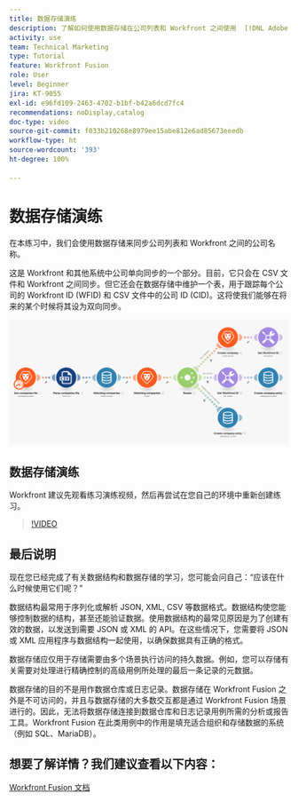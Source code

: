 ```yaml
---
title: 数据存储演练
description: 了解如何使用数据存储在公司列表和 Workfront 之间使用  [!DNL Adobe Workfront Fusion] 同步公司名称。
activity: use
team: Technical Marketing
type: Tutorial
feature: Workfront Fusion
role: User
level: Beginner
jira: KT-9055
exl-id: e96fd109-2463-4702-b1bf-b42a6dcd7fc4
recommendations: noDisplay,catalog
doc-type: video
source-git-commit: f033b210268e8979ee15abe812e6ad85673eeedb
workflow-type: ht
source-wordcount: '393'
ht-degree: 100%

---
```


# 数据存储演练

在本练习中，我们会使用数据存储来同步公司列表和 Workfront 之间的公司名称。

这是 Workfront 和其他系统中公司单向同步的一个部分。目前，它只会在 CSV 文件和 Workfront 之间同步。但它还会在数据存储中维护一个表，用于跟踪每个公司的 Workfront ID (WFID) 和 CSV 文件中的公司 ID (CID)。这将使我们能够在将来的某个时候将其设为双向同步。

![Fusion 场景的图像](assets/data-structures-and-data-stores-2.png)

## 数据存储演练

Workfront 建议先观看练习演练视频，然后再尝试在您自己的环境中重新创建练习。

>[!VIDEO](https://video.tv.adobe.com/v/335296/?quality=12&learn=on)



## 最后说明

现在您已经完成了有关数据结构和数据存储的学习，您可能会问自己：“应该在什么时候使用它们呢？”

数据结构最常用于序列化或解析 JSON, XML, CSV 等数据格式。数据结构使您能够控制数据的结构，甚至还能验证数据。使用数据结构的最常见原因是为了创建有效的数据，以发送到需要 JSON 或 XML 的 API。在这些情况下，您需要将 JSON 或 XML 应用程序与数据结构一起使用，以确保数据具有正确的格式。

数据存储应仅用于存储需要由多个场景执行访问的持久数据。例如，您可以存储有关需要对处理进行精确控制的高级用例所处理的最后一条记录的元数据。

数据存储的目的不是用作数据仓库或日志记录。数据存储在 Workfront Fusion 之外是不可访问的，并且与数据存储的大多数交互都是通过 Workfront Fusion 场景进行的。因此，无法将数据存储连接到数据仓库和日志记录用例所需的分析或报告工具。Workfront Fusion 在此类用例中的作用是填充适合组织和存储数据的系统（例如 SQL、MariaDB）。

## 想要了解详情？我们建议查看以下内容：

[Workfront Fusion 文档](https://experienceleague.adobe.com/docs/workfront/using/adobe-workfront-fusion/workfront-fusion-2.html?lang=zh-Hans)
